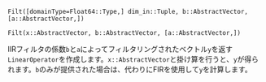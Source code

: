`Filt([domainType=Float64::Type,] dim_in::Tuple, b::AbstractVector, [a::AbstractVector,])`

`Filt(x::AbstractVector, b::AbstractVector, [a::AbstractVector,])`

IIRフィルタの係数`b`と`a`によってフィルタリングされたベクトル`y`を返す`LinearOperator`を作成します。`x::AbstractVector`と掛け算を行うと、`y`が得られます。`b`のみが提供された場合は、代わりにFIRを使用して`y`を計算します。
